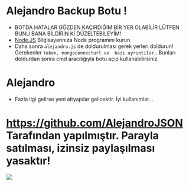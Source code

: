# Alejandro Backup Botu !

* BOTDA HATALAR GÖZDEN KAÇIRDIĞIM BİR YER OLABİLİR LÜTFEN BUNU BANA BİLDİRİN Kİ DÜZELTEBİLEYİM!
* [Node.JS](https://nodejs.org/en/) Bilgisayarınıza Node programını kurun.
* Daha sonra `alejandro.js` de doldurulması gerek yerleri doldurun! Gerekenler `token, mongoconnecturl ve  bazı ayrıntılar`..
Bunları doldurdan sonra cmd aracılığıyla botu açıp kullanabilirsiniz.

# Alejandro

* Fazla ilgi gelirse yeni altyapılar gelicektir. İyi kullanımlar...

# https://github.com/AlejandroJSON Tarafından yapılmıştır. Parayla satılması, izinsiz paylaşılması yasaktır!

<img src="https://cdn.discordapp.com/attachments/814979135318261820/816604447265783828/standard.gif">
